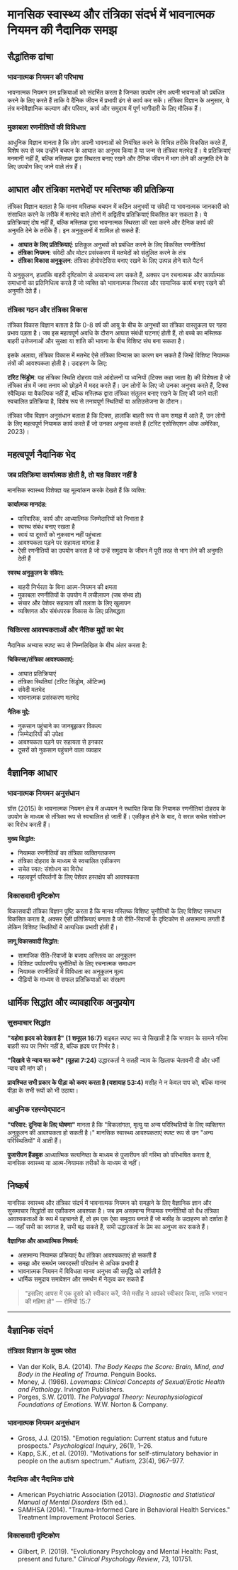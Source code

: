 # मानसिक स्वास्थ्य और तंत्रिका संदर्भ में भावनात्मक नियमन की नैदानिक समझ

## सैद्धांतिक ढांचा

### भावनात्मक नियमन की परिभाषा

भावनात्मक नियमन उन प्रक्रियाओं को संदर्भित करता है जिनका उपयोग लोग अपनी भावनाओं को प्रबंधित करने के लिए करते हैं ताकि वे दैनिक जीवन में प्रभावी ढंग से कार्य कर सकें। तंत्रिका विज्ञान के अनुसार, ये तंत्र मनोवैज्ञानिक कल्याण और परिवार, कार्य और समुदाय में पूर्ण भागीदारी के लिए मौलिक हैं।

### मुकाबला रणनीतियों की विविधता

आधुनिक विज्ञान मानता है कि लोग अपनी भावनाओं को नियंत्रित करने के विभिन्न तरीके विकसित करते हैं, विशेष रूप से जब उन्होंने बचपन के आघात का अनुभव किया है या जन्म से तंत्रिका मतभेद हैं। ये प्रतिक्रियाएं मनमानी नहीं हैं, बल्कि मस्तिष्क द्वारा स्थिरता बनाए रखने और दैनिक जीवन में भाग लेने की अनुमति देने के लिए उपयोग किए जाने वाले तंत्र हैं।

## आघात और तंत्रिका मतभेदों पर मस्तिष्क की प्रतिक्रिया

तंत्रिका विज्ञान बताता है कि मानव मस्तिष्क बचपन में कठिन अनुभवों या संवेदी या भावनात्मक जानकारी को संसाधित करने के तरीके में मतभेद वाले लोगों में अद्वितीय प्रतिक्रियाएं विकसित कर सकता है। ये प्रतिक्रियाएं दोष नहीं हैं, बल्कि मस्तिष्क द्वारा भावनात्मक स्थिरता की रक्षा करने और दैनिक कार्य की अनुमति देने के तरीके हैं। इन अनुकूलनों में शामिल हो सकते हैं:

- **आघात के लिए प्रतिक्रियाएं**: प्रतिकूल अनुभवों को प्रबंधित करने के लिए विकसित रणनीतियां
- **तंत्रिका नियमन**: संवेदी और मोटर प्रसंस्करण में मतभेदों को संतुलित करने के तंत्र
- **तंत्रिका विकास अनुकूलन**: तंत्रिका होमोस्टेसिस बनाए रखने के लिए उत्पन्न होने वाले पैटर्न

ये अनुकूलन, हालांकि बाहरी दृष्टिकोण से असामान्य लग सकते हैं, अक्सर उन रचनात्मक और कार्यात्मक समाधानों का प्रतिनिधित्व करते हैं जो व्यक्ति को भावनात्मक स्थिरता और सामाजिक कार्य बनाए रखने की अनुमति देते हैं।

### तंत्रिका गठन और तंत्रिका विकास

तंत्रिका विकास विज्ञान बताता है कि 0-8 वर्ष की आयु के बीच के अनुभवों का तंत्रिका वास्तुकला पर गहरा प्रभाव पड़ता है। जब इस महत्वपूर्ण अवधि के दौरान आघात संबंधी घटनाएं होती हैं, तो बच्चे का मस्तिष्क बाहरी उत्तेजनाओं और सुरक्षा या शांति की भावना के बीच विशिष्ट संघ बना सकता है।

इसके अलावा, तंत्रिका विकास में मतभेद ऐसे तंत्रिका विन्यास का कारण बन सकते हैं जिन्हें विशिष्ट नियामक तंत्रों की आवश्यकता होती है। उदाहरण के लिए:

**टॉरेट सिंड्रोम**: यह तंत्रिका स्थिति दोहराव वाले आंदोलनों या ध्वनियों (टिक्स कहा जाता है) की विशेषता है जो तंत्रिका तंत्र में जमा तनाव को छोड़ने में मदद करते हैं। उन लोगों के लिए जो उनका अनुभव करते हैं, टिक्स स्वैच्छिक या वैकल्पिक नहीं हैं, बल्कि मस्तिष्क द्वारा तंत्रिका संतुलन बनाए रखने के लिए की जाने वाली स्वचालित प्रतिक्रिया है, विशेष रूप से तनावपूर्ण स्थितियों या अतिउत्तेजना के दौरान।

तंत्रिका जीव विज्ञान अनुसंधान बताता है कि टिक्स, हालांकि बाहरी रूप से कम समझ में आते हैं, उन लोगों के लिए महत्वपूर्ण नियामक कार्य करते हैं जो उनका अनुभव करते हैं (टॉरेट एसोसिएशन ऑफ अमेरिका, 2023)।

## महत्वपूर्ण नैदानिक भेद

### जब प्रतिक्रिया कार्यात्मक होती है, तो यह विकार नहीं है

मानसिक स्वास्थ्य विशेषज्ञ यह मूल्यांकन करके देखते हैं कि व्यक्ति:

**कार्यात्मक मानदंड:**
- पारिवारिक, कार्य और आध्यात्मिक जिम्मेदारियों को निभाता है
- स्वस्थ संबंध बनाए रखता है
- स्वयं या दूसरों को नुकसान नहीं पहुंचाता
- आवश्यकता पड़ने पर सहायता मांगता है
- ऐसी रणनीतियों का उपयोग करता है जो उन्हें समुदाय के जीवन में पूरी तरह से भाग लेने की अनुमति देती हैं

**स्वस्थ अनुकूलन के संकेत:**
- बाहरी निर्भरता के बिना आत्म-नियमन की क्षमता
- मुकाबला रणनीतियों के उपयोग में लचीलापन (जब संभव हो)
- संचार और पेशेवर सहायता की तलाश के लिए खुलापन
- व्यक्तिगत और संबंधपरक विकास के लिए प्रतिबद्धता

### चिकित्सा आवश्यकताओं और नैतिक मुद्दों का भेद

नैदानिक अभ्यास स्पष्ट रूप से निम्नलिखित के बीच अंतर करता है:

**चिकित्सा/तंत्रिका आवश्यकताएं:**
- आघात प्रतिक्रियाएं
- तंत्रिका स्थितियां (टॉरेट सिंड्रोम, ऑटिज्म)
- संवेदी मतभेद
- भावनात्मक प्रसंस्करण मतभेद

**नैतिक मुद्दे:**
- नुकसान पहुंचाने का जानबूझकर विकल्प
- जिम्मेदारियों की उपेक्षा
- आवश्यकता पड़ने पर सहायता से इनकार
- दूसरों को नुकसान पहुंचाने वाला व्यवहार

## वैज्ञानिक आधार

### भावनात्मक नियमन अनुसंधान

ग्रॉस (2015) के भावनात्मक नियमन क्षेत्र में अध्ययन ने स्थापित किया कि नियामक रणनीतियां दोहराव के उपयोग के माध्यम से तंत्रिका रूप से स्वचालित हो जाती हैं। एकीकृत होने के बाद, वे सरल सचेत संशोधन का विरोध करती हैं।

**मुख्य सिद्धांत:**
- नियामक रणनीतियों का तंत्रिका व्यक्तिगतकरण
- तंत्रिका दोहराव के माध्यम से स्वचालित एकीकरण
- सचेत स्वत: संशोधन का विरोध
- महत्वपूर्ण परिवर्तनों के लिए पेशेवर हस्तक्षेप की आवश्यकता

### विकासवादी दृष्टिकोण

विकासवादी तंत्रिका विज्ञान पुष्टि करता है कि मानव मस्तिष्क विशिष्ट चुनौतियों के लिए विशिष्ट समाधान विकसित करता है, अक्सर ऐसी प्रतिक्रियाएं बनाता है जो रीति-रिवाजों के दृष्टिकोण से असामान्य लगती हैं लेकिन विशिष्ट स्थितियों में अत्यधिक प्रभावी होती हैं।

**लागू विकासवादी सिद्धांत:**
- सामाजिक रीति-रिवाजों के बजाय अस्तित्व का अनुकूलन
- विशिष्ट पर्यावरणीय चुनौतियों के लिए रचनात्मक समाधान
- नियामक रणनीतियों में विविधता का अनुकूलन मूल्य
- पीढ़ियों के माध्यम से सफल प्रतिक्रियाओं का संरक्षण

## धार्मिक सिद्धांत और व्यावहारिक अनुप्रयोग

### सुसमाचार सिद्धांत

**"यहोवा हृदय को देखता है" (1 शमूएल 16:7)**
बाइबल स्पष्ट रूप से सिखाती है कि भगवान के सामने गरिमा बाहरी रूप पर निर्भर नहीं है, बल्कि हृदय पर निर्भर है।

**"दिखावे से न्याय मत करो" (यूहन्ना 7:24)**
उद्धारकर्ता ने सतही न्याय के खिलाफ चेतावनी दी और धर्मी न्याय की मांग की।

**प्रायश्चित सभी प्रकार के पीड़ा को कवर करता है (यशायाह 53:4)**
मसीह ने न केवल पाप को, बल्कि मानव पीड़ा के सभी रूपों को भी उठाया।

### आधुनिक रहस्योद्घाटन

**"परिवार: दुनिया के लिए घोषणा"**
मानता है कि "विकलांगता, मृत्यु या अन्य परिस्थितियों के लिए व्यक्तिगत अनुकूलन की आवश्यकता हो सकती है।" मानसिक स्वास्थ्य आवश्यकताएं स्पष्ट रूप से उन "अन्य परिस्थितियों" में आती हैं।

**पुजारीपन हैंडबुक**
आध्यात्मिक सत्यनिष्ठा के माध्यम से पुजारीपन की गरिमा को परिभाषित करता है, मानसिक स्वास्थ्य या आत्म-नियामक तरीकों के माध्यम से नहीं।

## निष्कर्ष

मानसिक स्वास्थ्य और तंत्रिका संदर्भ में भावनात्मक नियमन को समझने के लिए वैज्ञानिक ज्ञान और सुसमाचार सिद्धांतों का एकीकरण आवश्यक है। जब हम असामान्य नियामक रणनीतियों को वैध तंत्रिका आवश्यकताओं के रूप में पहचानते हैं, तो हम एक ऐसा समुदाय बनाते हैं जो मसीह के उदाहरण को दर्शाता है — जहाँ सभी का स्वागत है, सभी बढ़ सकते हैं, सभी उद्धारकर्ता के प्रेम का अनुभव कर सकते हैं।

**वैज्ञानिक और आध्यात्मिक निष्कर्ष:**
- असामान्य नियामक प्रक्रियाएं वैध तंत्रिका आवश्यकताएं हो सकती हैं
- समझ और समर्थन जबरदस्ती परिवर्तन से अधिक प्रभावी है
- भावनात्मक नियमन में विविधता मानव अनुभव की समृद्धि को दर्शाती है
- धार्मिक समुदाय समावेशन और समर्थन में नेतृत्व कर सकते हैं

> "इसलिए आपस में एक दूसरे को स्वीकार करें, जैसे मसीह ने आपको स्वीकार किया, ताकि भगवान की महिमा हो"
> — रोमियों 15:7

---

## वैज्ञानिक संदर्भ

### तंत्रिका विज्ञान के मुख्य स्रोत
- Van der Kolk, B.A. (2014). *The Body Keeps the Score: Brain, Mind, and Body in the Healing of Trauma*. Penguin Books.
- Money, J. (1986). *Lovemaps: Clinical Concepts of Sexual/Erotic Health and Pathology*. Irvington Publishers.
- Porges, S.W. (2011). *The Polyvagal Theory: Neurophysiological Foundations of Emotions*. W.W. Norton & Company.

### भावनात्मक नियमन अनुसंधान
- Gross, J.J. (2015). "Emotion regulation: Current status and future prospects." *Psychological Inquiry*, 26(1), 1–26.
- Kapp, S.K., et al. (2019). "Motivations for self-stimulatory behavior in people on the autism spectrum." *Autism*, 23(4), 967–977.

### नैदानिक और नैदानिक ढांचे
- American Psychiatric Association (2013). *Diagnostic and Statistical Manual of Mental Disorders* (5th ed.).
- SAMHSA (2014). "Trauma-Informed Care in Behavioral Health Services." Treatment Improvement Protocol Series.

### विकासवादी दृष्टिकोण
- Gilbert, P. (2019). "Evolutionary Psychology and Mental Health: Past, present and future." *Clinical Psychology Review*, 73, 101751.
